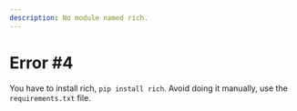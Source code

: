 ```yaml
---
description: No module named rich.
---
```


# Error #4

You have to install rich, `pip install rich`. Avoid doing it manually, use the `requirements.txt` file.&#x20;
